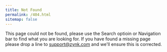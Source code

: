 ```yaml
---
title: Not Found
permalink: /404.html
sitemap: false
---
```


This page could not be found, please use the Search optioin or Navigation bar to find what you are looking for. If you have found a missing page please drop a line to support@zynk.com and we'll ensure this is corrected.
